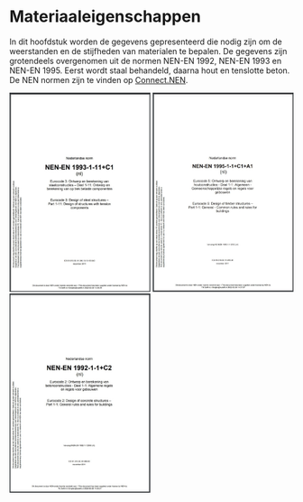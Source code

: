 # Materiaaleigenschappen

In dit hoofdstuk worden de gegevens gepresenteerd die nodig zijn om de weerstanden en de stijfheden van materialen te bepalen. De gegevens zijn grotendeels overgenomen uit de normen NEN-EN 1992, NEN-EN 1993 en NEN-EN 1995. Eerst wordt staal behandeld, daarna hout en tenslotte beton. De NEN normen zijn te vinden op [Connect.NEN](https://connect.nen.nl/).


<img src="Images/1993.jpg" alt="Norm 1993" width="250px" />
<img src="Images/1995.jpg" alt="Norm 1995" width="250px" />
<img src="Images/1992.jpg" alt="Norm 1992" width="250px" />